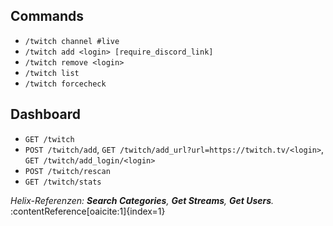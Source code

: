 
## Commands
- `/twitch channel #live`
- `/twitch add <login> [require_discord_link]`
- `/twitch remove <login>`
- `/twitch list`
- `/twitch forcecheck`

## Dashboard
- `GET /twitch`
- `POST /twitch/add`, `GET /twitch/add_url?url=https://twitch.tv/<login>`, `GET /twitch/add_login/<login>`
- `POST /twitch/rescan`
- `GET /twitch/stats`

*Helix-Referenzen: **Search Categories**, **Get Streams**, **Get Users**.* :contentReference[oaicite:1]{index=1}
